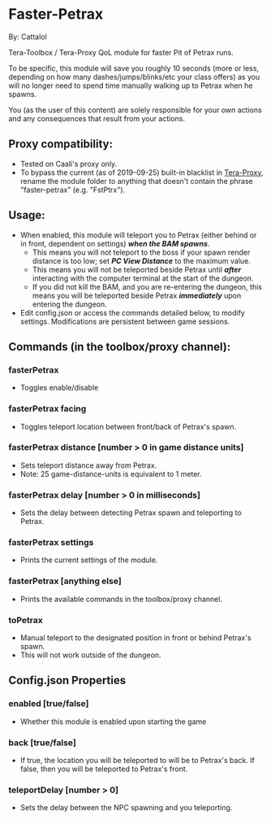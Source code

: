# Faster-Petrax

By: Cattalol

Tera-Toolbox / Tera-Proxy QoL module for faster Pit of Petrax runs. 

To be specific, this module will save you roughly 10 seconds (more or less, depending on how many dashes/jumps/blinks/etc your class offers) as you will no longer need to spend time manually walking up to Petrax when he spawns.

You (as the user of this content) are solely responsible for your own actions and any consequences that result from your actions.

## Proxy compatibility:
- Tested on Caali's proxy only.
- To bypass the current (as of 2019-09-25) built-in blacklist in [Tera-Proxy](https://github.com/tera-proxy/tera-proxy), rename the module folder to anything that doesn't contain the phrase "faster-petrax" (e.g. "FstPtrx").

## Usage:
- When enabled, this module will teleport you to Petrax (either behind or in front, dependent on settings) **_when the BAM spawns_**.
   - This means you will not teleport to the boss if your spawn render distance is too low; set _**PC View Distance**_ to the maximum value.
   - This means you will not be teleported beside Petrax until _**after**_ interacting with the computer terminal at the start of the dungeon.
   - If you did not kill the BAM, and you are re-entering the dungeon, this means you will be teleported beside Petrax _**immediately**_ upon entering the dungeon.
- Edit config.json or access the commands detailed below, to modify settings. Modifications are persistent between game sessions.

## Commands (in the toolbox/proxy channel):
### fasterPetrax 
- Toggles enable/disable 
### fasterPetrax facing
- Toggles teleport location between front/back of Petrax's spawn.
### fasterPetrax distance [number > 0 in game distance units]
- Sets teleport distance away from Petrax. 
- Note: 25 game-distance-units is equivalent to 1 meter.
### fasterPetrax delay [number > 0 in milliseconds]
- Sets the delay between detecting Petrax spawn and teleporting to Petrax.
### fasterPetrax settings
- Prints the current settings of the module.
### fasterPetrax [anything else]
- Prints the available commands in the toolbox/proxy channel.
### toPetrax
- Manual teleport to the designated position in front or behind Petrax's spawn. 
- This will not work outside of the dungeon.

## Config.json Properties
### enabled [true/false]
- Whether this module is enabled upon starting the game
### back [true/false]
- If true, the location you will be teleported to will be to Petrax's back. If false, then you will be teleported to Petrax's front.
### teleportDelay [number > 0]
- Sets the delay between the NPC spawning and you teleporting.

